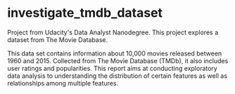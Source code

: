 # investigate_tmdb_dataset
Project from Udacity's Data Analyst Nanodegree. This project explores a dataset from The Movie Database.

This data set contains information about 10,000 movies released between 1960 and 2015. Collected from The Movie Database (TMDb), it also includes user ratings and popularities. This report aims at conducting exploratory data analysis to understanding the distribution of certain features as well as relationships among multiple features.